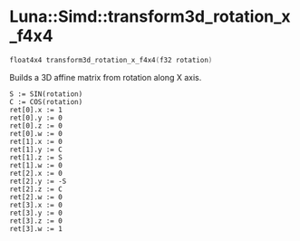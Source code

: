 # Luna::Simd::transform3d_rotation_x_f4x4

```c++
float4x4 transform3d_rotation_x_f4x4(f32 rotation)
```

Builds a 3D affine matrix from rotation along X axis. 


```
S := SIN(rotation)
C := COS(rotation)
ret[0].x := 1
ret[0].y := 0
ret[0].z := 0
ret[0].w := 0
ret[1].x := 0
ret[1].y := C
ret[1].z := S
ret[1].w := 0
ret[2].x := 0
ret[2].y := -S
ret[2].z := C
ret[2].w := 0
ret[3].x := 0
ret[3].y := 0
ret[3].z := 0
ret[3].w := 1
```



